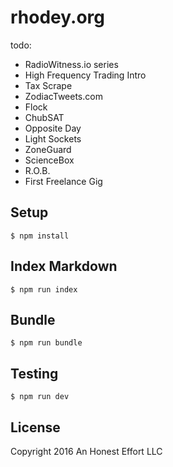 # rhodey.org

todo:
  + RadioWitness.io series
  + High Frequency Trading Intro
  + Tax Scrape
  + ZodiacTweets.com
  + Flock
  + ChubSAT
  + Opposite Day
  + Light Sockets
  + ZoneGuard
  + ScienceBox
  + R.O.B.
  + First Freelance Gig

## Setup
```
$ npm install
```

## Index Markdown
```
$ npm run index
```

## Bundle
```
$ npm run bundle
```

## Testing
```
$ npm run dev
```

## License

Copyright 2016 An Honest Effort LLC
